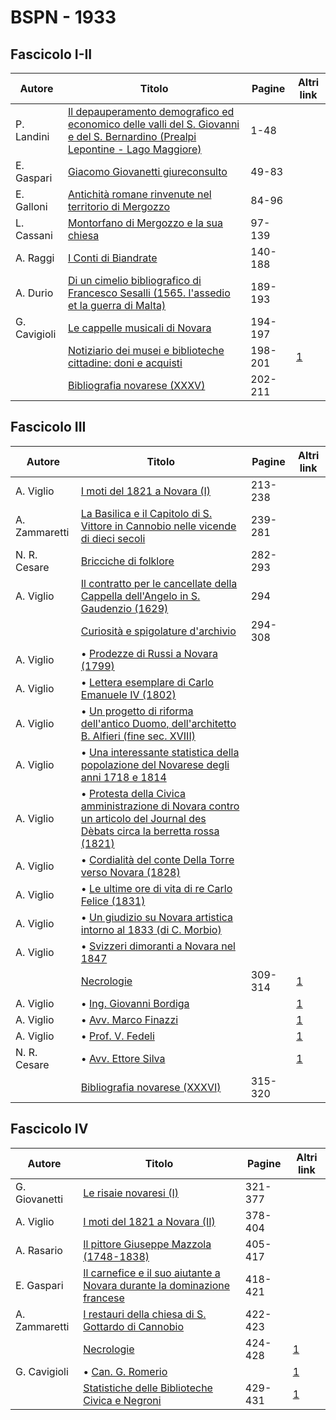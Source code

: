 # BSPN - 1933

## Fascicolo I-II

| Autore       | Titolo                                                                                                                                                                              | Pagine  | Altri link                                             |
|--------------|-------------------------------------------------------------------------------------------------------------------------------------------------------------------------------------|---------|--------------------------------------------------------|
| P. Landini   | [Il depauperamento demografico ed economico delle valli del S. Giovanni e del S. Bernardino (Prealpi Lepontine - Lago Maggiore)](https://en.calameo.com/read/0072607355160cc0037ce) | 1-48    |                                                        |
| E. Gaspari   | [Giacomo Giovanetti giureconsulto](https://en.calameo.com/read/0072607355160cc0037ce)                                                                                               | 49-83   |                                                        |
| E. Galloni   | [Antichità romane rinvenute nel territorio di Mergozzo](https://en.calameo.com/read/0072607355160cc0037ce)                                                                          | 84-96   |                                                        |
| L. Cassani   | [Montorfano di Mergozzo e la sua chiesa](https://en.calameo.com/read/0072607355160cc0037ce)                                                                                         | 97-139  |                                                        |
| A. Raggi     | [I Conti di Biandrate](https://en.calameo.com/read/0072607355160cc0037ce)                                                                                                           | 140-188 |                                                        |
| A. Durio     | [Di un cimelio bibliografico di Francesco Sesalli (1565. l'assedio et la guerra di Malta)](https://en.calameo.com/read/0072607355160cc0037ce)                                       | 189-193 |                                                        |
| G. Cavigioli | [Le cappelle musicali di Novara](https://en.calameo.com/read/0072607355160cc0037ce)                                                                                                 | 194-197 |                                                        |
|              | [Notiziario dei musei e biblioteche cittadine: doni e acquisti](http://www.ssno.it/BSPNo/bspn_not33.html#331)                                                                       | 198-201 | [1](https://en.calameo.com/read/0072607355160cc0037ce) |
|              | [Bibliografia novarese (XXXV)](https://en.calameo.com/read/0072607355160cc0037ce)                                                                                                   | 202-211 |                                                        |

## Fascicolo III

| Autore        | Titolo                                                                                                                                                                          | Pagine  | Altri link                                             |
|---------------|---------------------------------------------------------------------------------------------------------------------------------------------------------------------------------|---------|--------------------------------------------------------|
| A. Viglio     | [I moti del 1821 a Novara (I)](https://en.calameo.com/read/0072607356c0a3815ed4d)                                                                                               | 213-238 |                                                        |
| A. Zammaretti | [La Basilica e il Capitolo di S. Vittore in Cannobio nelle vicende di dieci secoli](https://en.calameo.com/read/0072607356c0a3815ed4d)                                          | 239-281 |                                                        |
| N. R. Cesare  | [Bricciche di folklore](https://en.calameo.com/read/0072607356c0a3815ed4d)                                                                                                      | 282-293 |                                                        |
| A. Viglio     | [Il contratto per le cancellate della Cappella dell'Angelo in S. Gaudenzio (1629)](https://en.calameo.com/read/0072607356c0a3815ed4d)                                           | 294     |                                                        |
|               | [Curiosità e spigolature d'archivio](https://en.calameo.com/read/0072607356c0a3815ed4d)                                                                                         | 294-308 |                                                        |
| A. Viglio     | • [Prodezze di Russi a Novara (1799)](https://en.calameo.com/read/0072607356c0a3815ed4d)                                                                                        |         |                                                        |
| A. Viglio     | • [Lettera esemplare di Carlo Emanuele IV (1802)](https://en.calameo.com/read/0072607356c0a3815ed4d)                                                                            |         |                                                        |
| A. Viglio     | • [Un progetto di riforma dell'antico Duomo, dell'architetto B. Alfieri (fine sec. XVIII)](https://en.calameo.com/read/0072607356c0a3815ed4d)                                   |         |                                                        |
| A. Viglio     | • [Una interessante statistica della popolazione del Novarese degli anni 1718 e 1814](https://en.calameo.com/read/0072607356c0a3815ed4d)                                        |         |                                                        |
| A. Viglio     | • [Protesta della Civica amministrazione di Novara contro un articolo del Journal des Dèbats circa la berretta rossa (1821)](https://en.calameo.com/read/0072607356c0a3815ed4d) |         |                                                        |
| A. Viglio     | • [Cordialità del conte Della Torre verso Novara (1828)](https://en.calameo.com/read/0072607356c0a3815ed4d)                                                                     |         |                                                        |
| A. Viglio     | • [Le ultime ore di vita di re Carlo Felice (1831)](https://en.calameo.com/read/0072607356c0a3815ed4d)                                                                          |         |                                                        |
| A. Viglio     | • [Un giudizio su Novara artistica intorno al 1833 (di C. Morbio)](https://en.calameo.com/read/0072607356c0a3815ed4d)                                                           |         |                                                        |
| A. Viglio     | • [Svizzeri dimoranti a Novara nel 1847](https://en.calameo.com/read/0072607356c0a3815ed4d)                                                                                     |         |                                                        |
|               | [Necrologie](http://www.ssno.it/BSPNo/bspn_not33.html#333)                                                                                                                      | 309-314 | [1](https://en.calameo.com/read/0072607356c0a3815ed4d) |
| A. Viglio     | • [Ing. Giovanni Bordiga](http://www.ssno.it/BSPNo/bspn_not33.html#333bord)                                                                                                     |         | [1](https://en.calameo.com/read/0072607356c0a3815ed4d) |
| A. Viglio     | • [Avv. Marco Finazzi](http://www.ssno.it/BSPNo/bspn_not33.html#333fin)                                                                                                         |         | [1](https://en.calameo.com/read/0072607356c0a3815ed4d) |
| A. Viglio     | • [Prof. V. Fedeli](http://www.ssno.it/BSPNo/bspn_not33.html#333fed)                                                                                                            |         | [1](https://en.calameo.com/read/0072607356c0a3815ed4d) |
| N. R. Cesare  | • [Avv. Ettore Silva](http://www.ssno.it/BSPNo/bspn_not33.html#333sil)                                                                                                          |         | [1](https://en.calameo.com/read/0072607356c0a3815ed4d) |
|               | [Bibliografia novarese (XXXVI)](https://en.calameo.com/read/0072607356c0a3815ed4d)                                                                                              | 315-320 |                                                        |

## Fascicolo IV

| Autore        | Titolo                                                                                                                       | Pagine  | Altri link                                             |
|---------------|------------------------------------------------------------------------------------------------------------------------------|---------|--------------------------------------------------------|
| G. Giovanetti | [Le risaie novaresi (I)](https://en.calameo.com/read/0072607352f1d7529f69a)                                                  | 321-377 |                                                        |
| A. Viglio     | [I moti del 1821 a Novara (II)](https://en.calameo.com/read/0072607352f1d7529f69a)                                           | 378-404 |                                                        |
| A. Rasario    | [Il pittore Giuseppe Mazzola (1748-1838)](https://en.calameo.com/read/0072607352f1d7529f69a)                                 | 405-417 |                                                        |
| E. Gaspari    | [Il carnefice e il suo aiutante a Novara durante la dominazione francese](https://en.calameo.com/read/0072607352f1d7529f69a) | 418-421 |                                                        |
| A. Zammaretti | [I restauri della chiesa di S. Gottardo di Cannobio](https://en.calameo.com/read/0072607352f1d7529f69a)                      | 422-423 |                                                        |
|               | [Necrologie](http://www.ssno.it/BSPNo/bspn_not33.html#334a)                                                                  | 424-428 | [1](https://en.calameo.com/read/0072607352f1d7529f69a) |
| G. Cavigioli  | • [Can. G. Romerio](http://www.ssno.it/BSPNo/bspn_not33.html#334rom)                                                         |         | [1](https://en.calameo.com/read/0072607352f1d7529f69a) |
|               | [Statistiche delle Biblioteche Civica e Negroni](http://www.ssno.it/BSPNo/bspn_not33.html#334b)                              | 429-431 | [1](https://en.calameo.com/read/0072607352f1d7529f69a) |
